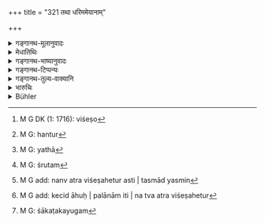 +++
title = "321 तथा धरिममेयानाम्"

+++

<details><summary>गङ्गानथ-मूलानुवादः</summary>

In the case or articles weighed by scales,—gold, silver and the rest,—if more than a hundred (are stolen),
</details>

<details><summary>मेधातिथिः</summary>

धरणं धरिमा, तुला, तेन मीयन्ते परिछिद्यन्ते तानि **धर्ममेयानि** । घृतादीनां द्रवाणां प्रस्थादिमेयतास्तीति, कठिनानां परिमेयता भवतीति, तद् अर्थम् आह **सुवर्णरजतादीनाम्** । **आदि**ग्रहणाद् एव रजते लब्धे पुनर् उपादानात् तुल्यग्रहणार्थात् प्रवालादीनि गृह्यन्ते, न तु ताम्रलोहादीनि । तेषां शताद् ऊर्ध्वं हरणे वधः । 

- <u>किं पुनर्</u> एतच् छतं पलानाम् उत कर्षाणाम् एव कार्षापणानां वा । 

- <u>केचिद्</u> आहुः पलानाम् इति । 

न त्व् अत्र विशेषे[^६०] हेतुर्[^६१] अस्ति । तस्माद् यस्मिन् देशे धर्ममानकाले यया[^६२] संख्यया व्यवहारः, शतम्[^६३] इदं सुवर्णस्य, क्वचित् तोलके क्वचित् पलेषु, यथादेशं व्यवस्था । 


[^६३]:
     M G: śrutam


[^६२]:
     M G: yathā


[^६१]:
     M G: hantur


[^६०]:
     M G DK (1: 1716): viśeṣo

**उत्तमानां च वाससां** कौशेयपट्टादीनाम् इति ।[^६४] **शताद् अभ्यधिके वधः**[^६५] इत्य् अनुषङ्गः । अत्रापि शाटकयुगम्[^६६] एकम् इति संख्यायते । पुष्पपटाद्युपबर्हणं त्व् एकम् एवेति । 


[^६६]:
     M G: śākaṭakayugam


[^६५]:
     M G add: kecid āhuḥ | palānām iti | na tva atra viśeṣahetur


[^६४]:
     M G add: nanv atra viśeṣahetur asti | tasmād yasmin

- <u>ननु</u> च सुवर्णरजतादीनाम् इत्य् एव सिद्धे परिमेयग्रहणम् अनर्थकम् । 

<u>नानर्थक,</u> कर्पूरागुरुकस्तूरिकादीनां महार्घाणां ग्रहणार्थम् । **आदि**ग्रहणाद् धि तैजसानि गृह्यन्ते, निष्कादिपरिमाणव्यपदेश्यानि वा । न हि कर्पूरादीनां कर्षादिव्यपदेशो ऽस्ति । यद्य् अपि सुवर्णवद् रजते ऽपि शतसंख्या तथापि प्रायश्चित्तभेदवद् दण्डभेदो ऽपि युक्तो विषमसमीकरणस्यान्याय्यत्वात्[^६७] । अतो यावत् सुवर्णगतस्य मूल्यं तावति रूप्ये[^६८] गृहीते वधः । कर्पूरादीनां तु पलानाम् एव शतसंख्या ॥ ८.३२१ ॥
</details>

<details><summary>गङ्गानथ-भाष्यानुवादः</summary>

‘*Dharima*’—scales;—things weighed by means of scales are called ‘*dhrimameya*.’

In as much as clarified butter and other liquid substances are weighed by the seer and other measures, people might think that solid substances are not meant here; hence the author has added—‘*gold, silver and the rest*.’

Since *silver* would have been included under the phrase ‘*and the rest*,’ its special mention may be taken to indicate that what are meant are only such things as are equal to it in value; it is thus that coral and other precious stones become included, but not copper, iron and Such things.

Of these things, if more than a hundred is stolen, there shall be ‘*immolation*.’

“What is it of which there should be a *hundred*? A hundred ‘*palas*’ or ‘*karṣas*’ or ‘*kārṣāpaṇas*’?”

Some people say that ‘hundred *palas*’ are meant.

But there is no ground available for restricting it to any particular measure. Hence it should be taken as referring to that particular measure which, in the country concerned, happens to be the standard of weighment by scales. The expression ‘a hundred of gold’ pertains, in some places, to ‘*tolās*’ and in others to ‘*palas*’; hence the rule is to be interpreted in accordance with local usage.

‘*Also in the ease of fine clothes*,’—snoh as silken and coloured raiments; here also we have to construe the words—

‘*if there are more than a hundred, there shall be immolation*.’ In the case of *Sārīs* two pieces (pair) are counted as ‘one,’ while in that of flowered wrappers and such other clothes, it is only one piece.

“In as much as the phrase ‘*gold, silver and the rest*’ would have sufficed to express what is meant, it was entirety useless to add the term ‘*things weighed by scales*.’

It has been added for the purpose of including such high-priced things as camphor, *aguru*, musk and so forth. The phrase ‘and the rest’ (used along with ‘gold and silver’) includes only the igneous substances (metals), or only such substances as are weighed in ‘*niṣkas*’ and other measures, which are not applicable to camphor and other like things.

Though the limit of ‘a hundred’ is put down in regard to both gold and silver, yet, in actual practice a distinction has to be made in the penalty inflicted in the two cases; just as there is in the expiatory rite imposed in connection with them; and this for the simple reason that things distinctly unequal should not be treated as equal. Hence in the case of silver, there is to be ‘immolation’ only if the value of the quantity stolen is equivalent to ‘a hundred of gold.’

In the case of camphor and other things, the number ‘hundred’ would pertain to ‘*palas*.’—(321)
</details>

<details><summary>गङ्गानथ-टिप्पन्यः</summary>

‘*Dharimameyānām suvarṇarajatādīnām*’—‘Articles weighed by scales such as gold, silver, &c.,’ (Medhātithi; Govindarāja and Kullūka);—‘articles measured by weight, *i*. *e*., copper and the rest, other than gold and silver, *and* of gold, silver, &c.’ (Nārāyaṇa and Rāghavānanda).

This verse is quoted in *Aparārka* (p. 847), which adds the following notes:—‘*Dharimameya*’ are those things that are measured by scales,—*i.e*., ‘gold, silver and so forth’.—If the author had only the expression ‘*suvarṇarajatādīnām*’, ‘gold, silver &c.,’ then iron and other metals also would become included; similarly if he had only ‘*dharimameyānām*’ ‘things weighed by scales’, then molasses and such other things also would become included; by having both, even such articles as pearls, corals and the like, which also are ‘weighed by scales,’ become included; these latter also belong to the same category as ‘gold and silver’ by reason of their being highly valuable; the term ‘*ādi*’, means ‘and the like thus it is that such things as molasses, even though they are ‘weighed by scales’, become excluded; because, being cheap, they have no *similarity* to ‘gold and silver’; for the same reason such cheap metals as iron, lead and so forth are not included here,—‘*uttamāni vāsāṃsi*’, ‘excellent clothes’, clothes of
*patra*, (?) *ūrṇa* (wool), *netra* (?) *paṭī* (silk, and so forth).

It is quoted in *Vyavahāramayūkha* (p. 102);—in *Vivādaratnākara* (p. 323), which explains ‘*dharima*’ as ‘weight’;—in *Vyavahāra-Bālambhaṭṭī* (p. 987);—and in *Vīramitrodaya* (Vyavahāra, 152a).
</details>

<details><summary>गङ्गानथ-तुल्य-वाक्यानि</summary>

*Viṣṇu* (15.13).—‘One who steals more than a hundred *māṣas* of such
things as arc usually sold by weight, shall be put to death.’

*Nārada* (Theft, 27).—‘For stealing more than a hundred *palas* of gold,
silver or other precious metals, or valuable clothes, or very precious gems, corporal punishment or death shall be inflicted.’

*Bṛhaspati* (22.27).—‘In the case of stealing women, men, gold, gems,
silk and other precious things, the fine shall be equal to the value of the thing stolen; or double the amount shall be inflicted by the King as fine; or the thief shall be executed, to prevent a repetition of the offence.’

*Yājñavalkya* (2.275).—‘Punishments shall be inflicted in accordance
with the nature of the thing stolen, as to its being trifling, mediocre or of high class; and in inflicting punishments, the time, place, age and capacity should be taken into consideration.’

*Śaṅkha-Likhita* (Vivādaratnākara, p. 324).—‘For stealing gold and gems,
corporal punishment.’

*Arthaśāstra* (Do., p. 100).—‘For stealing gems and metals, the fine
shall be of the value of the article stolen, say the followers of Manu,—double the value, say the followers of Uśanas; it shall be in keeping with the nature of the crime, says Kauṭilya.’
</details>

<details><summary>भारुचिः</summary>

धरिम्णा] तुलया यानि मीयन्ते तानि **धर्ममेयानि** सुवर्णादीनि । सुवर्णादिग्रहणं च घृतादिन्वृत्त्यर्थम् । तथा चानन्तरम् एव घृतादीनां तन्मूल्याद् (?) द्विगुणं दमं वक्ष्यति । [एवं च] "सुवर्णरजतादीनाम्" इत्य् एवमादि ग्रहणं सर्वलोहोपसंग्रहार्थम् । ये पुनः धर्मेभ्यः पृथङ्मेयान्य् आचक्षते धान्यादीनि तेषां "धान्यं दशभ्यः कुम्भेभ्यः" इत्य् अनेनेदं पुनरुक्तम् आपद्यते । घृतादीनां च मेयत्वे कल्प्यमाने वक्ष्यमाणैर् घृतादिभिः पौनरुक्त्यम् । यतस् तथा **धरिममेयानाम्** इत्य् अस्य यथोक्त एव विग्रहः । **उत्तमानां च वाससां** नवादीनाम् ॥ ८.३२० ॥
</details>

<details><summary>Bühler</summary>

321	So shall corporal punishment be inflicted for stealing more than a hundred (palas) of articles sold by the weight, (i.e.) of gold, silver, and so forth, and of most excellent clothes.
</details>
